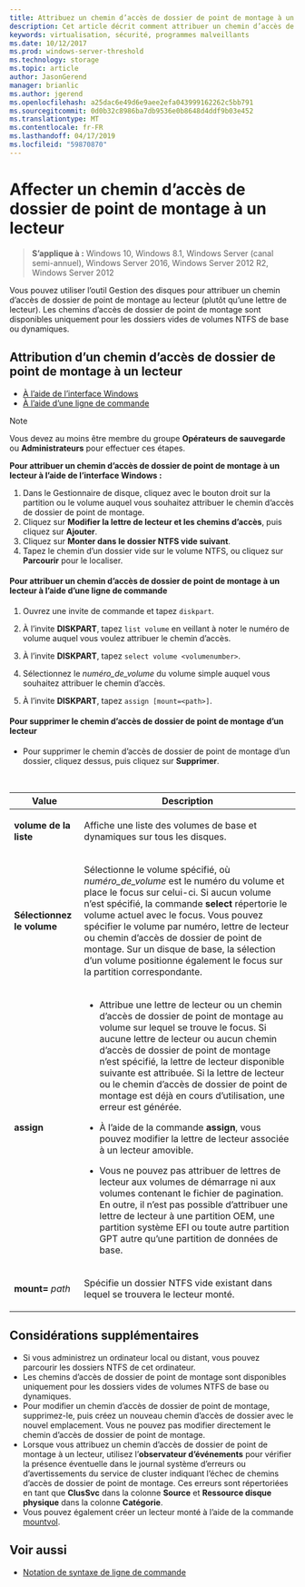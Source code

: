 ```yaml
---
title: Attribuez un chemin d’accès de dossier de point de montage à un lecteur.
description: Cet article décrit comment attribuer un chemin d’accès de dossier de point de montage à un lecteur (plutôt qu’une lettre de lecteur).
keywords: virtualisation, sécurité, programmes malveillants
ms.date: 10/12/2017
ms.prod: windows-server-threshold
ms.technology: storage
ms.topic: article
author: JasonGerend
manager: brianlic
ms.author: jgerend
ms.openlocfilehash: a25dac6e49d6e9aee2efa043999162262c5bb791
ms.sourcegitcommit: 0d0b32c8986ba7db9536e0b8648d4ddf9b03e452
ms.translationtype: MT
ms.contentlocale: fr-FR
ms.lasthandoff: 04/17/2019
ms.locfileid: "59870870"
---
```

# <a name="assign-a-mount-point-folder-path-to-a-drive"></a>Affecter un chemin d’accès de dossier de point de montage à un lecteur

> **S’applique à :** Windows 10, Windows 8.1, Windows Server (canal semi-annuel), Windows Server 2016, Windows Server 2012 R2, Windows Server 2012

Vous pouvez utiliser l’outil Gestion des disques pour attribuer un chemin d’accès de dossier de point de montage au lecteur (plutôt qu’une lettre de lecteur). Les chemins d’accès de dossier de point de montage sont disponibles uniquement pour les dossiers vides de volumes NTFS de base ou dynamiques.

## <a name="assigning-a-mount-point-folder-path-to-a-drive"></a>Attribution d’un chemin d’accès de dossier de point de montage à un lecteur

-   [À l’aide de l’interface Windows](#BKMK_WINUI)
-   [À l’aide d’une ligne de commande](#BKMK_CMD)

> [!NOTE]
> Vous devez au moins être membre du groupe **Opérateurs de sauvegarde** ou **Administrateurs** pour effectuer ces étapes.

**Pour attribuer un chemin d’accès de dossier de point de montage à un lecteur à l’aide de l’interface Windows :**
<a id="BKMK_WINUI"></a>

1.  Dans le Gestionnaire de disque, cliquez avec le bouton droit sur la partition ou le volume auquel vous souhaitez attribuer le chemin d’accès de dossier de point de montage. 
2. Cliquez sur **Modifier la lettre de lecteur et les chemins d’accès**, puis cliquez sur **Ajouter**. 
3. Cliquez sur **Monter dans le dossier NTFS vide suivant**.
4. Tapez le chemin d’un dossier vide sur le volume NTFS, ou cliquez sur **Parcourir** pour le localiser.

<a id="BKMK_CMD"></a>
#### <a name="to-assign-a-mount-point-folder-path-to-a-drive-using-a-command-line"></a>Pour attribuer un chemin d’accès de dossier de point de montage à un lecteur à l’aide d’une ligne de commande
1.  Ouvrez une invite de commande et tapez `diskpart`.

2.  À l’invite **DISKPART**, tapez `list volume` en veillant à noter le numéro de volume auquel vous voulez attribuer le chemin d’accès.

3.  À l’invite **DISKPART**, tapez `select volume <volumenumber>`. 

4. Sélectionnez le *numéro_de_volume* du volume simple auquel vous souhaitez attribuer le chemin d’accès.

5.  À l’invite **DISKPART**, tapez `assign [mount=<path>]`.

#### <a name="to-remove-a-mount-point-folder-path-to-a-drive"></a>Pour supprimer le chemin d’accès de dossier de point de montage d’un lecteur

-   Pour supprimer le chemin d’accès de dossier de point de montage d’un dossier, cliquez dessus, puis cliquez sur **Supprimer**.

<br />

| Value | Description |
| --- | --- |
| <p>**volume de la liste**</p> | <p>Affiche une liste des volumes de base et dynamiques sur tous les disques.</p> |
| <p>**Sélectionnez le volume**</p>        | <p>Sélectionne le volume spécifié, où <em>numéro_de_volume</em> est le numéro du volume et place le focus sur celui-ci. Si aucun volume n’est spécifié, la commande **select** répertorie le volume actuel avec le focus. Vous pouvez spécifier le volume par numéro, lettre de lecteur ou chemin d’accès de dossier de point de montage. Sur un disque de base, la sélection d’un volume positionne également le focus sur la partition correspondante.</p>|
| <p>**assign**</p> | <p><ul><li> Attribue une lettre de lecteur ou un chemin d’accès de dossier de point de montage au volume sur lequel se trouve le focus. Si aucune lettre de lecteur ou aucun chemin d’accès de dossier de point de montage n’est spécifié, la lettre de lecteur disponible suivante est attribuée. Si la lettre de lecteur ou le chemin d’accès de dossier de point de montage est déjà en cours d’utilisation, une erreur est générée.</li> </p> <p><li>À l’aide de la commande **assign**, vous pouvez modifier la lettre de lecteur associée à un lecteur amovible.</li> </p><p><li> Vous ne pouvez pas attribuer de lettres de lecteur aux volumes de démarrage ni aux volumes contenant le fichier de pagination. En outre, il n’est pas possible d’attribuer une lettre de lecteur à une partition OEM, une partition système EFI ou toute autre partition GPT autre qu’une partition de données de base.</p></li></ul> |
| <p>**mount=** <em>path</em></p> | <p>Spécifie un dossier NTFS vide existant dans lequel se trouvera le lecteur monté.</p>  |

## <a name="additional-considerations"></a>Considérations supplémentaires

-   Si vous administrez un ordinateur local ou distant, vous pouvez parcourir les dossiers NTFS de cet ordinateur.
-   Les chemins d’accès de dossier de point de montage sont disponibles uniquement pour les dossiers vides de volumes NTFS de base ou dynamiques.
-   Pour modifier un chemin d’accès de dossier de point de montage, supprimez-le, puis créez un nouveau chemin d’accès de dossier avec le nouvel emplacement. Vous ne pouvez pas modifier directement le chemin d’accès de dossier de point de montage.
-   Lorsque vous attribuez un chemin d’accès de dossier de point de montage à un lecteur, utilisez l’**observateur d’événements** pour vérifier la présence éventuelle dans le journal système d’erreurs ou d’avertissements du service de cluster indiquant l’échec de chemins d’accès de dossier de point de montage. Ces erreurs sont répertoriées en tant que **ClusSvc** dans la colonne **Source** et **Ressource disque physique** dans la colonne **Catégorie**.
-   Vous pouvez également créer un lecteur monté à l’aide de la commande [mountvol](https://go.microsoft.com/fwlink/?linkid=64111).

## <a name="see-also"></a>Voir aussi
-   [Notation de syntaxe de ligne de commande](https://technet.microsoft.com/library/cc742449(v=ws.11).aspx)


